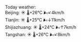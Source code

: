 Today weather:  
Beijing: ☀️   🌡️+26°C 🌬️↙4km/h  
Tianjin: ☀️   🌡️+25°C 🌬️↓11km/h  
Shijiazhuang: ☀️   🌡️+24°C 🌬️↑7km/h  
Tangshan: ☀️   🌡️+26°C 🌬️↙8km/h  
